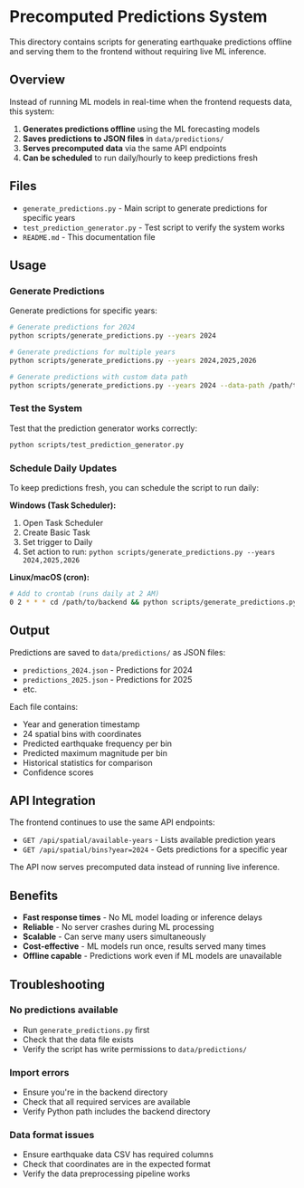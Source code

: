 # Precomputed Predictions System

This directory contains scripts for generating earthquake predictions offline and serving them to the frontend without requiring live ML inference.

## Overview

Instead of running ML models in real-time when the frontend requests data, this system:
1. **Generates predictions offline** using the ML forecasting models
2. **Saves predictions to JSON files** in `data/predictions/`
3. **Serves precomputed data** via the same API endpoints
4. **Can be scheduled** to run daily/hourly to keep predictions fresh

## Files

- `generate_predictions.py` - Main script to generate predictions for specific years
- `test_prediction_generator.py` - Test script to verify the system works
- `README.md` - This documentation file

## Usage

### Generate Predictions

Generate predictions for specific years:

```bash
# Generate predictions for 2024
python scripts/generate_predictions.py --years 2024

# Generate predictions for multiple years
python scripts/generate_predictions.py --years 2024,2025,2026

# Generate predictions with custom data path
python scripts/generate_predictions.py --years 2024 --data-path /path/to/earthquake_data.csv
```

### Test the System

Test that the prediction generator works correctly:

```bash
python scripts/test_prediction_generator.py
```

### Schedule Daily Updates

To keep predictions fresh, you can schedule the script to run daily:

**Windows (Task Scheduler):**
1. Open Task Scheduler
2. Create Basic Task
3. Set trigger to Daily
4. Set action to run: `python scripts/generate_predictions.py --years 2024,2025,2026`

**Linux/macOS (cron):**
```bash
# Add to crontab (runs daily at 2 AM)
0 2 * * * cd /path/to/backend && python scripts/generate_predictions.py --years 2024,2025,2026
```

## Output

Predictions are saved to `data/predictions/` as JSON files:

- `predictions_2024.json` - Predictions for 2024
- `predictions_2025.json` - Predictions for 2025
- etc.

Each file contains:
- Year and generation timestamp
- 24 spatial bins with coordinates
- Predicted earthquake frequency per bin
- Predicted maximum magnitude per bin
- Historical statistics for comparison
- Confidence scores

## API Integration

The frontend continues to use the same API endpoints:
- `GET /api/spatial/available-years` - Lists available prediction years
- `GET /api/spatial/bins?year=2024` - Gets predictions for a specific year

The API now serves precomputed data instead of running live inference.

## Benefits

- **Fast response times** - No ML model loading or inference delays
- **Reliable** - No server crashes during ML processing
- **Scalable** - Can serve many users simultaneously
- **Cost-effective** - ML models run once, results served many times
- **Offline capable** - Predictions work even if ML models are unavailable

## Troubleshooting

### No predictions available
- Run `generate_predictions.py` first
- Check that the data file exists
- Verify the script has write permissions to `data/predictions/`

### Import errors
- Ensure you're in the backend directory
- Check that all required services are available
- Verify Python path includes the backend directory

### Data format issues
- Ensure earthquake data CSV has required columns
- Check that coordinates are in the expected format
- Verify the data preprocessing pipeline works


